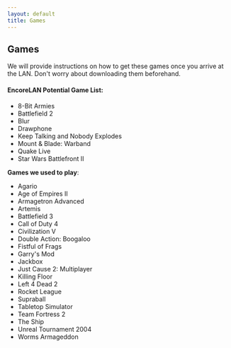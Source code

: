 ```yaml
---
layout: default
title: Games
---
```

## Games

We will provide instructions on how to get these games once you arrive at
the LAN. Don't worry about downloading them beforehand.

#### EncoreLAN Potential Game List:

- 8-Bit Armies
- Battlefield 2
- Blur
- Drawphone
- Keep Talking and Nobody Explodes
- Mount & Blade: Warband
- Quake Live
- Star Wars Battlefront II

**Games we used to play**:

- Agario
- Age of Empires II
- Armagetron Advanced
- Artemis
- Battlefield 3
- Call of Duty 4
- Civilization V
- Double Action: Boogaloo
- Fistful of Frags
- Garry's Mod
- Jackbox
- Just Cause 2: Multiplayer
- Killing Floor
- Left 4 Dead 2
- Rocket League
- Supraball
- Tabletop Simulator
- Team Fortress 2
- The Ship
- Unreal Tournament 2004
- Worms Armageddon
